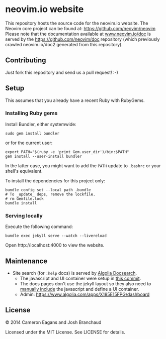 # neovim.io website

This repository hosts the source code for the neovim.io website. The Neovim core
project can be found at: https://github.com/neovim/neovim
Please note that the documentation available at www.neovim.io/doc is served by
the https://github.com/neovim/doc repository (which
previously crawled neovim.io/doc2 generated from this repository).

## Contributing

Just fork this repository and send us a pull request! :-)

## Setup

This assumes that you already have a recent Ruby with RubyGems.

### Installing Ruby gems

Install Bundler, either systemwide:

    sudo gem install bundler

or for the current user:

    export PATH="$(ruby -e 'print Gem.user_dir')/bin:$PATH"
    gem install --user-install bundler

In the latter case, you might want to add the `PATH` update to `.bashrc` or your shell's equivalent.

To install the dependencies for this project only:

    bundle config set --local path .bundle
    # To _update_ deps, remove the lockfile.
    # rm Gemfile.lock
    bundle install

### Serving locally

Execute the following command:

    bundle exec jekyll serve --watch --livereload

Open http://localhost:4000 to view the website.

## Maintenance

* Site search (for `:help` docs) is served by [Algolia Docsearch](https://docsearch.algolia.com/).
    * The javascript and UI container were setup in [this commit](https://github.com/neovim/neovim.github.io/commit/ce9aef12eb1c98135965e3a9c5c792bf9e506a76).
    * The docs pages don't use the jekyll layout so they also need to [manually include](https://github.com/neovim/neovim/pull/23839) the javascript and define a UI container.
    * Admin: https://www.algolia.com/apps/X185E15FPG/dashboard

## License

&copy; 2014 Cameron Eagans and Josh Branchaud

Licensed under the MIT License. See LICENSE for details.
